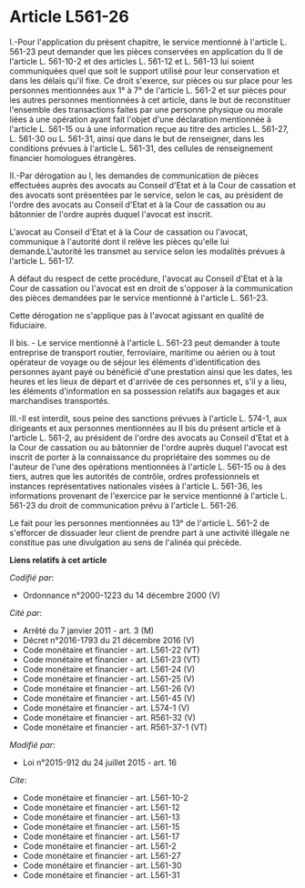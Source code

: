 # Article L561-26

I.-Pour l'application du présent chapitre, le service mentionné à l'article L. 561-23 peut demander que les pièces conservées
en application du II de l'article L. 561-10-2 et des articles L. 561-12 et L. 561-13 lui soient communiquées quel que soit le
support utilisé pour leur conservation et dans les délais qu'il fixe. Ce droit s'exerce, sur pièces ou sur place pour les
personnes mentionnées aux 1° à 7° de l'article L. 561-2 et sur pièces pour les autres personnes mentionnées à cet article,
dans le but de reconstituer l'ensemble des transactions faites par une personne physique ou morale liées à une opération
ayant fait l'objet d'une déclaration mentionnée à l'article L. 561-15 ou à une information reçue au titre des articles L.
561-27, L. 561-30 ou L. 561-31, ainsi que dans le but de renseigner, dans les conditions prévues à l'article L. 561-31, des
cellules de renseignement financier homologues étrangères. 

II.-Par dérogation au I, les demandes de communication de pièces effectuées auprès des avocats au Conseil d'Etat et à la Cour
de cassation et des avocats sont présentées par le service, selon le cas, au président de l'ordre des avocats au Conseil
d'Etat et à la Cour de cassation ou au bâtonnier de l'ordre auprès duquel l'avocat est inscrit.

L'avocat au Conseil d'Etat et à la Cour de cassation ou l'avocat, communique à l'autorité dont il relève les pièces qu'elle
lui demande.L'autorité les transmet au service selon les modalités prévues à l'article L. 561-17.

A défaut du respect de cette procédure, l'avocat au Conseil d'Etat et à la Cour de cassation ou l'avocat est en droit de
s'opposer à la communication des pièces demandées par le service mentionné à l'article L. 561-23. 

Cette dérogation ne s'applique pas à l'avocat agissant en qualité de fiduciaire. 

II bis. - Le service mentionné à l'article L. 561-23 peut demander à toute entreprise de transport routier, ferroviaire,
maritime ou aérien ou à tout opérateur de voyage ou de séjour les éléments d'identification des personnes ayant payé ou
bénéficié d'une prestation ainsi que les dates, les heures et les lieux de départ et d'arrivée de ces personnes et, s'il y a
lieu, les éléments d'information en sa possession relatifs aux bagages et aux marchandises transportés. 

III.-Il est interdit, sous peine des sanctions prévues à l'article L. 574-1, aux dirigeants et aux personnes mentionnées au
II bis du présent article et à l'article L. 561-2, au président de l'ordre des avocats au Conseil d'Etat et à la Cour de
cassation ou au bâtonnier de l'ordre auprès duquel l'avocat est inscrit de porter à la connaissance du propriétaire des
sommes ou de l'auteur de l'une des opérations mentionnées à l'article L. 561-15 ou à des tiers, autres que les autorités de
contrôle, ordres professionnels et instances représentatives nationales visées à l'article L. 561-36, les informations
provenant de l'exercice par le service mentionné à l'article L. 561-23 du droit de communication prévu à l'article L.
561-26. 

Le fait pour les personnes mentionnées au 13° de l'article L. 561-2 de s'efforcer de dissuader leur client de prendre part à
une activité illégale ne constitue pas une divulgation au sens de l'alinéa qui précède.

**Liens relatifs à cet article**

_Codifié par_:

  - Ordonnance n°2000-1223 du 14 décembre 2000 (V)

_Cité par_:

  - Arrêté du 7 janvier 2011 - art. 3 (M)
  - Décret n°2016-1793 du 21 décembre 2016 (V)
  - Code monétaire et financier - art. L561-22 (VT)
  - Code monétaire et financier - art. L561-23 (VT)
  - Code monétaire et financier - art. L561-24 (V)
  - Code monétaire et financier - art. L561-25 (V)
  - Code monétaire et financier - art. L561-26 (V)
  - Code monétaire et financier - art. L561-45 (V)
  - Code monétaire et financier - art. L574-1 (V)
  - Code monétaire et financier - art. R561-32 (V)
  - Code monétaire et financier - art. R561-37-1 (VT)

_Modifié par_:

  - Loi n°2015-912 du 24 juillet 2015 - art. 16

_Cite_:

  - Code monétaire et financier - art. L561-10-2
  - Code monétaire et financier - art. L561-12
  - Code monétaire et financier - art. L561-13
  - Code monétaire et financier - art. L561-15
  - Code monétaire et financier - art. L561-17
  - Code monétaire et financier - art. L561-2
  - Code monétaire et financier - art. L561-27
  - Code monétaire et financier - art. L561-30
  - Code monétaire et financier - art. L561-31
